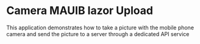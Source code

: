 # Camera MAUIB lazor Upload
This application demonstrates how to take a picture with the mobile phone camera and send the picture to a server through a dedicated API service
